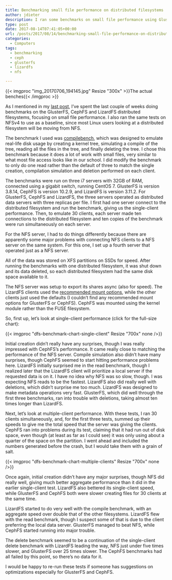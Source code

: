 ```yaml
---
title: Benchmarking small file performance on distributed filesystems
author: jdieter
description: I ran some benchmarks on small file performance using GlusterFS, CephFS and LizardFS.  Here are the results
type: post
date: 2017-08-14T07:41:05+00:00
url: /posts/2017/08/14/benchmarking-small-file-performance-on-distributed-filesystems
categories:
  - Computers
tags:
  - benchmarking
  - ceph
  - glusterfs
  - lizardfs
  - nfs

---
```

{{< imgproc "img_20170706_194145.jpg" Resize "300x" >}}The actual benches{{< /imgproc >}}

As I mentioned in my [last post][2], I&#8217;ve spent the last couple of weeks doing benchmarks on the GlusterFS, CephFS and LizardFS distributed filesystems, focusing on small file performance. I also ran the same tests on NFSv4 to use as a baseline, since most Linux users looking at a distributed filesystem will be moving from NFS.

The benchmark I used was [compilebench][3], which was designed to emulate real-life disk usage by creating a kernel tree, simulating a compile of the tree, reading all the files in the tree, and finally deleting the tree. I chose this benchmark because it does a lot of work with small files, very similar to what most file access looks like in our school. I did modify the benchmark to only do one read rather than the default of three to match the single creation, compilation simulation and deletion performed on each client.

The benchmarks were run on three i7 servers with 32GB of RAM, connected using a gigabit switch, running CentOS 7. GlusterFS is version 3.8.14, CephFS is version 10.2.9, and LizardFS is version 3.11.2. For GlusterFS, CephFS and LizardFS, the three servers operated as distributed data servers with three replicas per file. I first had one server connect to the distributed filesystem and run the benchmark, giving us the single-client performance. Then, to emulate 30 clients, each server made ten connections to the distributed filesystem and ten copies of the benchmark were run simultaneously on each server.

For the NFS server, I had to do things differently because there are apparently some major problems with connecting NFS clients to a NFS server on the same system. For this one, I set up a fourth server that operated just as a NFS server.

All of the data was stored on XFS partitions on SSDs for speed. After running the benchmarks with one distributed filesystem, it was shut down and its data deleted, so each distributed filesystem had the same disk space available to it.

The NFS server was setup to export its shares async (also for speed). The LizardFS clients used the [recommended mount options][4], while the other clients just used the defaults (I couldn&#8217;t find any recommended mount options for GlusterFS or CephFS). CephFS was mounted using the kernel module rather than the FUSE filesystem.

So, first up, let&#8217;s look at single-client performance (click for the full-size chart):

{{< imgproc "dfs-benchmark-chart-single-client" Resize "700x" none />}}

Initial creation didn&#8217;t really have any surprises, though I was really impressed with CephFS&#8217;s performance. It came really close to matching the performance of the NFS server. Compile simulation also didn&#8217;t have many surprises, though CephFS seemed to start hitting performance problems here. LizardFS initially surprised me in the read benchmark, though I realized later that the LizardFS client will prioritize a local server if the requested data is on it. I have no idea why NFS was so slow, though. I was expecting NFS reads to be the fastest. LizardFS also did really well with deletions, which didn&#8217;t surprise me too much. LizardFS was designed to make metadata operations very fast. GlusterFS, which did well through the first three benchmarks, ran into trouble with deletions, taking almost ten times longer than LizardFS.

Next, let&#8217;s look at multiple-client performance. With these tests, I ran 30 clients simultaneously, and, for the first three tests, summed up their speeds to give me the total speed that the server was giving the clients. CephFS ran into problems during its test, claiming that it had run out of disk space, even though (at least as far as I could see) it was only using about a quarter of the space on the partition. I went ahead and included the numbers generated before the crash, but I would take them with a grain of salt.

{{< imgproc "dfs-benchmark-chart-multiple-clients" Resize "700x" none />}}

Once again, initial creation didn&#8217;t have any major surprises, though NFS did really well, giving much better aggregate performance than it did in the earlier single-client test. LizardFS also bettered its single-client speed, while GlusterFS and CephFS both were slower creating files for 30 clients at the same time.

LizardFS started to do very well with the compile benchmark, with an aggregate speed over double that of the other filesystems. LizardFS flew with the read benchmark, though I suspect some of that is due to the client preferring the local data server. GlusterFS managed to beat NFS, while CephFS started running into major trouble.

The delete benchmark seemed to be a continuation of the single-client delete benchmark with LizardFS leading the way, NFS just under five times slower, and GlusterFS over 25 times slower. The CephFS benchmarks had all failed by this point, so there&#8217;s no data for it.

I would be happy to re-run these tests if someone has suggestions on optimizations especially for GlusterFS and CephFS.


 [2]: /posts/2017/07/31/summer-work
 [3]: https://oss.oracle.com/~mason/compilebench/
 [4]: https://docs.lizardfs.com/adminguide/connectclient.html#optional-settings-for-performance-on-nix
